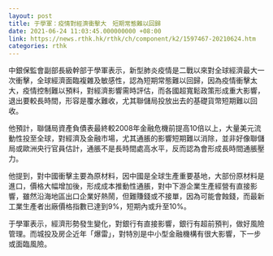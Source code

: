 ```yaml
---
layout: post
title: 于學軍：疫情對經濟衝擊大　短期常態難以回歸
date: 2021-06-24 11:03:45.000000000 +08:00
link: https://news.rthk.hk/rthk/ch/component/k2/1597467-20210624.htm
categories: rthk
---
```


中銀保監會副部長級幹部于學軍表示，新型肺炎疫情是二戰以來對全球經濟最大一次衝擊，全球經濟面臨複雜及敏感性，認為短期常態難以回歸，因為疫情衝擊太大，疫情控制難以預料，對經濟影響需時評估，而各國超寬鬆政策形成重大影響，退出要較長時間，形容是覆水難收，尤其聯儲局投放出去的基礎貨幣短期難以回收。

他預計，聯儲局資產負債表最終較2008年金融危機前提高10倍以上，大量美元流動性投至全球，對經濟及金融市場，尤其通脹的影響短期難以消除，並非好像聯儲局或歐洲央行官員估計，通脹不是長時間處高水平，反而認為會形成長時間通脹壓力。

他提到，對中國衝擊主要為原材料，因中國是全球生產重要基地，大部份原材料是進口，價格大幅增加後，形成成本推動性通脹，對中下游企業生產經營有直接影響，雖然沿海地區出口企業好熱鬧，但難賺錢或不接單，因為可能會蝕錢，而最新工業生產者出廠價格指數已達到9%，短期內或升至10%。

于學軍表示，經濟形勢發生變化，對銀行有直接影響，銀行有超前預判，做好風險管理。而城投及房企近年「爆雷」，對特別是中小型金融機構有很大影響，下一步或面臨風險。
